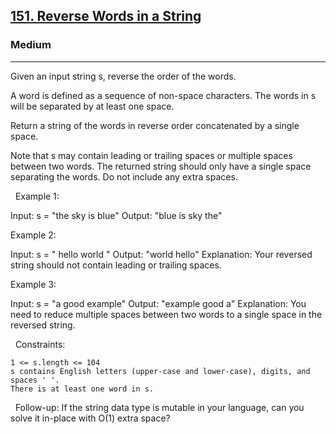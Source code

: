 <h2><a href="https://leetcode.com/problems/reverse-words-in-a-string/">151. Reverse Words in a String</a></h2><h3>Medium</h3><hr>Given an input string s, reverse the order of the words.

A word is defined as a sequence of non-space characters. The words in s will be separated by at least one space.

Return a string of the words in reverse order concatenated by a single space.

Note that s may contain leading or trailing spaces or multiple spaces between two words. The returned string should only have a single space separating the words. Do not include any extra spaces.

 
Example 1:

Input: s = "the sky is blue"
Output: "blue is sky the"


Example 2:

Input: s = "  hello world  "
Output: "world hello"
Explanation: Your reversed string should not contain leading or trailing spaces.


Example 3:

Input: s = "a good   example"
Output: "example good a"
Explanation: You need to reduce multiple spaces between two words to a single space in the reversed string.


 
Constraints:


	1 <= s.length <= 104
	s contains English letters (upper-case and lower-case), digits, and spaces ' '.
	There is at least one word in s.


 
Follow-up: If the string data type is mutable in your language, can you solve it in-place with O(1) extra space?
